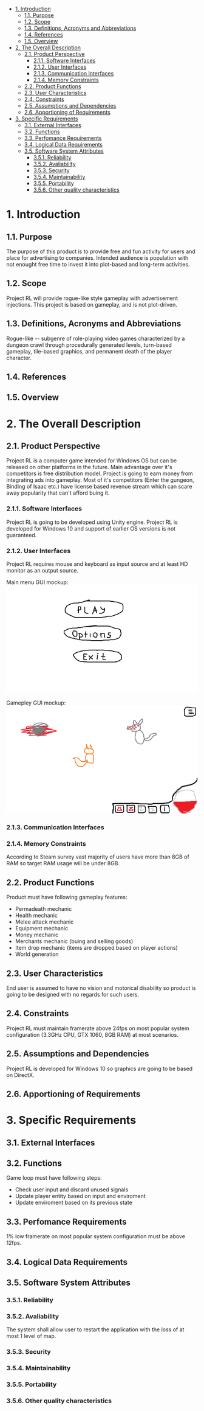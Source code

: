 - [1. Introduction](#1-introduction)
  - [1.1. Purpose](#11-purpose)
  - [1.2. Scope](#12-scope)
  - [1.3. Definitions, Acronyms and Abbreviations](#13-definitions-acronyms-and-abbreviations)
  - [1.4. References](#14-references)
  - [1.5. Overview](#15-overview)
- [2. The Overall Description](#2-the-overall-description)
  - [2.1. Product Perspective](#21-product-perspective)
    - [2.1.1. Software Interfaces](#211-software-interfaces)
    - [2.1.2. User Interfaces](#212-user-interfaces)
    - [2.1.3. Communication Interfaces](#213-communication-interfaces)
    - [2.1.4. Memory Constraints](#214-memory-constraints)
  - [2.2. Product Functions](#22-product-functions)
  - [2.3. User Characteristics](#23-user-characteristics)
  - [2.4. Constraints](#24-constraints)
  - [2.5. Assumptions and Dependencies](#25-assumptions-and-dependencies)
  - [2.6. Apportioning of Requirements](#26-apportioning-of-requirements)
- [3. Specific Requirements](#3-specific-requirements)
  - [3.1. External Interfaces](#31-external-interfaces)
  - [3.2. Functions](#32-functions)
  - [3.3. Perfomance Requirements](#33-perfomance-requirements)
  - [3.4. Logical Data Requirements](#34-logical-data-requirements)
  - [3.5. Software System Attributes](#35-software-system-attributes)
    - [3.5.1. Reliability](#351-reliability)
    - [3.5.2. Avaliability](#352-avaliability)
    - [3.5.3. Security](#353-security)
    - [3.5.4. Maintainability](#354-maintainability)
    - [3.5.5. Portability](#355-portability)
    - [3.5.6. Other quality characteristics](#356-other-quality-characteristics)

# 1. Introduction
## 1.1. Purpose
The purpose of this product is to provide free and fun activity for users and place for advertising to companies. Intended audience is population with not enought free time to invest it into plot-based and long-term activities.
## 1.2. Scope
Project RL will provide rogue-like style gameplay with advertisement injections. This project is based on gameplay, and is not plot-driven.
## 1.3. Definitions, Acronyms and Abbreviations
Rogue-like -- subgenre of role-playing video games characterized by a dungeon crawl through procedurally generated levels, turn-based gameplay, tile-based graphics, and permanent death of the player character.
## 1.4. References
## 1.5. Overview
# 2. The Overall Description
## 2.1. Product Perspective
Project RL is a computer game intended for Windows OS but can be released on other platforms in the future. Main advantage over it's competitors is free distribution model. Project is going to earn money from integrating ads into gameplay. Most of it's competitors (Enter the gungeon, Binding of Isaac etc.) have license based revenue stream which can scare away popularity that can't afford buing it.
### 2.1.1. Software Interfaces
Project RL is going to be developed using Unity engine.
Project RL is developed for Windows 10 and support of earlier OS versions is not guaranteed.
### 2.1.2. User Interfaces
Project RL requires mouse and keyboard as input source and at least HD monitor as an output source.

Main menu GUI mockup:
![alt text](menu.png "menu")

Gamepley GUI mockup:
![alt text](gameplay.png "gameplay")
### 2.1.3. Communication Interfaces
### 2.1.4. Memory Constraints
According to Steam survey vast majority of users have more than 8GB of RAM so target RAM usage will be under 8GB.
## 2.2. Product Functions
Product must have following gameplay features:
- Permadeath mechanic
- Health mechanic
- Melee attack mechanic
- Equipment mechanic
- Money mechanic 
- Merchants mechanic (buing and selling goods)
- Item drop mechanic (items are dropped based on player actions)
- World generation
## 2.3. User Characteristics
End user is assumed to have no vision and motorical disability so product is going to be designed with no regards for such users.
## 2.4. Constraints
Project RL must maintain framerate above 24fps on most popular system configuration (3.3GHz CPU, GTX 1060, 8GB RAM) at most scenarios.
## 2.5. Assumptions and Dependencies
Project RL is developed for Windows 10 so graphics are going to be based on DirectX.
## 2.6. Apportioning of Requirements
# 3. Specific Requirements
## 3.1. External Interfaces
## 3.2. Functions
Game loop must have following steps:
- Check user input and discard unused signals
- Update player entity based on input and enviroment
- Update enviroment based on its previous state
## 3.3. Perfomance Requirements
1% low framerate on most popular system configuration must be above 12fps.
## 3.4. Logical Data Requirements
## 3.5. Software System Attributes
### 3.5.1. Reliability
### 3.5.2. Avaliability
The system shall allow user to restart the application with the loss of at most 1 level of map.
### 3.5.3. Security
### 3.5.4. Maintainability
### 3.5.5. Portability
### 3.5.6. Other quality characteristics

